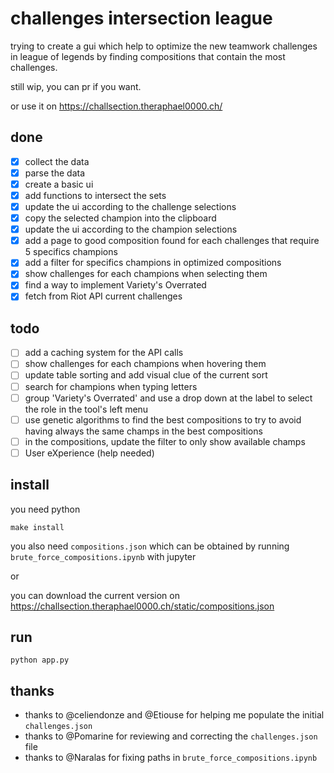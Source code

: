# challenges intersection league

trying to create a gui which help to optimize the new teamwork challenges in league of legends by finding compositions that contain the most challenges.

still wip, you can pr if you want.

or use it on https://challsection.theraphael0000.ch/

## done
- [x] collect the data
- [x] parse the data
- [x] create a basic ui
- [x] add functions to intersect the sets
- [x] update the ui according to the challenge selections
- [x] copy the selected champion into the clipboard
- [x] update the ui according to the champion selections
- [x] add a page to good composition found for each challenges that require 5 specifics champions
- [x] add a filter for specifics champions in optimized compositions
- [x] show challenges for each champions when selecting them 
- [x] find a way to implement Variety's Overrated
- [x] fetch from Riot API current challenges

## todo
- [ ] add a caching system for the API calls
- [ ] show challenges for each champions when hovering them
- [ ] update table sorting and add visual clue of the current sort
- [ ] search for champions when typing letters
- [ ] group 'Variety's Overrated' and use a drop down at the label to select the role in the tool's left menu
- [ ] use genetic algorithms to find the best compositions to try to avoid having always the same champs in the best compositions
- [ ] in the compositions, update the filter to only show available champs
- [ ] User eXperience (help needed)

## install
you need python

```
make install
```

you also need `compositions.json` which can be obtained by running `brute_force_compositions.ipynb` with jupyter

or

you can download the current version on https://challsection.theraphael0000.ch/static/compositions.json

## run
```
python app.py
```

## thanks

- thanks to @celiendonze and @Etiouse for helping me populate the initial `challenges.json`
- thanks to @Pomarine for reviewing and correcting the `challenges.json` file
- thanks to @Naralas for fixing paths in `brute_force_compositions.ipynb`
